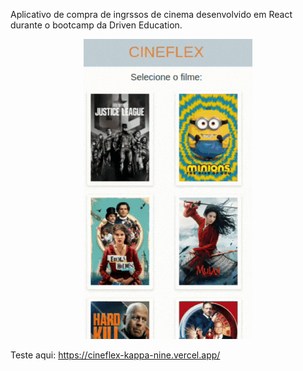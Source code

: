 Aplicativo de compra de ingrssos de cinema desenvolvido em React durante o bootcamp da Driven Education.

<p align="center">
    <img width="270px" height="480px" src="src/img/cineflex.gif" />
</p>

Teste aqui: https://cineflex-kappa-nine.vercel.app/